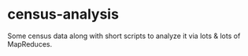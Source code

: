 census-analysis
===============

Some census data along with short scripts to analyze it via lots &amp; lots of MapReduces.
